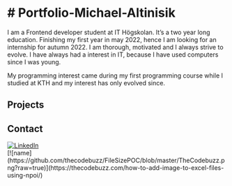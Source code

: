 <h1># Portfolio-Michael-Altinisik</h1>

<p>I am a Frontend developer student at IT Högskolan. It’s a two year long education. Finishing my first year in may 2022, hence I am looking for an internship for autumn 2022. I am thorough, motivated and I always strive to evolve. I have always had a interest in IT, because  I have used computers since I was young. 

My programming interest came during my first programming course while I studied at KTH and my interest has only evolved since.
</p>
<h2>Projects</h2>





<h2>Contact</h2>
<div>
    <a href="www.linkedin.com/in/michael-altinisik-09b137234">
        <img src="https://img.shields.io/badge/LinkedIn-blue?style=for-the-badge&logo=linkedin&logoColor=white" alt="LinkedIn"/>
    </a>
 </div>
[![name](https://github.com/thecodebuzz/FileSizePOC/blob/master/TheCodebuzz.png?raw=true)](https://thecodebuzz.com/how-to-add-image-to-excel-files-using-npoi/)

